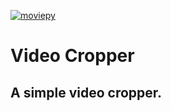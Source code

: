 [![moviepy](https://img.shields.io/pypi/v/moviepy?label=MoviePy)](https://pypi.org/project/moviepy/)

# Video Cropper

A simple video cropper.
---